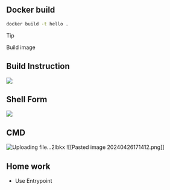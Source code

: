 
## Docker build

```bash
docker build -t hello .
```

>[!tip]
>Build image


## Build Instruction

![](https://i.imgur.com/CoLqAPJ.png)


## Shell Form

![](https://i.imgur.com/raJmQxY.png)


## CMD

![Uploading file...2lbkx]()
![[Pasted image 20240426171412.png]]


## Home work
- Use Entrypoint